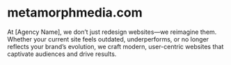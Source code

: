 # metamorphmedia.com
At [Agency Name], we don’t just redesign websites—we reimagine them. Whether your current site feels outdated, underperforms, or no longer reflects your brand’s evolution, we craft modern, user-centric websites that captivate audiences and drive results.
